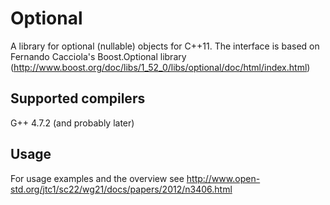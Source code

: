 Optional
========

A library for optional (nullable) objects for C++11. The interface is based on Fernando Cacciola's Boost.Optional library (http://www.boost.org/doc/libs/1_52_0/libs/optional/doc/html/index.html)


Supported compilers
-------------------

G++ 4.7.2 (and probably later)


Usage
-----

For usage examples and the overview see http://www.open-std.org/jtc1/sc22/wg21/docs/papers/2012/n3406.html
